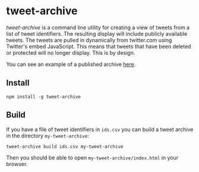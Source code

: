 # tweet-archive

*tweet-archive* is a command line utility for creating a view of tweets from a
list of tweet identifiers. The resulting display will include publicly available
tweets. The tweets are pulled in dynamically from twitter.com using Twitter's
embed JavaScript. This means that tweets that have been deleted or protected
will no longer display. This is by design.

You can see an example of a published archive [here].

## Install

    npm install -g tweet-archive

## Build

If you have a file of tweet identifiers in `ids.csv` you can build a tweet archive in the directory `my-tweet-archive`:

    tweet-archive build ids.csv my-tweet-archive

Then you should be able to open `my-tweet-archive/index.html` in your browser.

[here]: https://www.docnow.io/tweet-archive/
